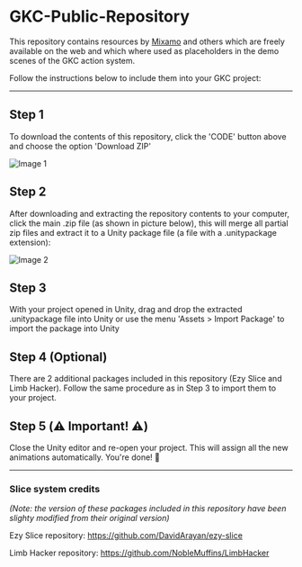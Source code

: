# GKC-Public-Repository

This repository contains resources by [Mixamo](https://www.mixamo.com/#/) and others which are freely available on the web and which where used as placeholders in the demo scenes of the GKC action system.  

Follow the instructions below to include them into your GKC project:

--------------------------------------------------------------------------------------------

## Step 1

To download the contents of this repository,  click the 'CODE' button above and choose the option 'Download ZIP'

![Image 1](https://github.com/sr3888/GKC-Public-Repository/blob/master/animations%202.png)

## Step 2 

After downloading and extracting the repository contents to your computer, click the main .zip file (as shown in picture below), this will merge all partial zip files and extract it to a Unity package file (a file with a .unitypackage extension):

![Image 2](https://github.com/sr3888/GKC-Public-Repository/blob/master/animations%201.png)

## Step 3 

With your project opened in Unity, drag and drop the extracted .unitypackage file into Unity or use the menu 'Assets > Import Package' to import the package into Unity

## Step 4 (Optional)

There are 2 additional packages included in this repository (Ezy Slice and Limb Hacker).
Follow the same procedure as in Step 3 to import them to your project.

## Step 5 (⚠️ Important! ⚠️)

Close the Unity editor and re-open your project. This will assign all the new animations automatically. 
You're done! 🎉

--------------------------------------------------------------------------------------------

### Slice system credits

_(Note: the version of these packages included in this repository have been slighty modified from their original version)_ 

Ezy Slice repository: https://github.com/DavidArayan/ezy-slice

Limb Hacker repository: https://github.com/NobleMuffins/LimbHacker
